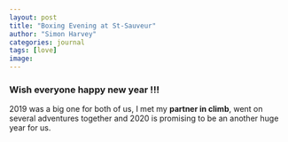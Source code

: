 ```yaml
---
layout: post
title: "Boxing Evening at St-Sauveur"
author: "Simon Harvey"
categories: journal
tags: [love]
image:
---
```


### Wish everyone happy new year !!!
2019 was a big one for both of us, I met my **partner in climb**, went on several adventures together and 2020 is promising to be an another huge year for us.
